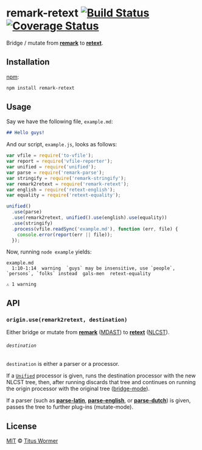 # remark-retext [![Build Status][travis-badge]][travis] [![Coverage Status][codecov-badge]][codecov]

Bridge / mutate from [**remark**][remark] to [**retext**][retext].

## Installation

[npm][]:

```bash
npm install remark-retext
```

## Usage

Say we have the following file, `example.md`:

```markdown
## Hello guys!
```

And our script, `example.js`, looks as follows:

```javascript
var vfile = require('to-vfile');
var report = require('vfile-reporter');
var unified = require('unified');
var parse = require('remark-parse');
var stringify = require('remark-stringify');
var remark2retext = require('remark-retext');
var english = require('retext-english');
var equality = require('retext-equality');

unified()
  .use(parse)
  .use(remark2retext, unified().use(english).use(equality))
  .use(stringify)
  .process(vfile.readSync('example.md'), function (err, file) {
    console.error(report(err || file));
  });
```

Now, running `node example` yields:

```text
example.md
  1:10-1:14  warning  `guys` may be insensitive, use `people`, `persons`, `folks` instead  gals-men  retext-equality

⚠ 1 warning
```

## API

### `origin.use(remark2retext, destination)`

Either bridge or mutate from [**remark**][remark] ([MDAST][]) to
[**retext**][retext] ([NLCST][]).

###### `destination`

`destination` is either a parser or a processor.

If a [`Unified`][processor] processor is given, runs the destination
processor with the new NLCST tree, then, after running discards that
tree and continues on running the origin processor with the original
tree ([bridge-mode][bridge]).

If a parser (such as [**parse-latin**][latin], [**parse-english**][english],
or [**parse-dutch**][dutch]) is given, passes the tree to further
plug-ins (mutate-mode).

## License

[MIT][license] © [Titus Wormer][author]

<!-- Definitions -->

[travis-badge]: https://img.shields.io/travis/wooorm/remark-retext.svg

[travis]: https://travis-ci.org/wooorm/remark-retext

[codecov-badge]: https://img.shields.io/codecov/c/github/wooorm/remark-retext.svg

[codecov]: https://codecov.io/github/wooorm/remark-retext

[npm]: https://docs.npmjs.com/cli/install

[license]: LICENSE

[author]: http://wooorm.com

[mdast]: https://github.com/wooorm/mdast

[remark]: https://github.com/wooorm/remark

[retext]: https://github.com/wooorm/retext

[processor]: https://github.com/wooorm/unified#processor

[bridge]: https://github.com/wooorm/unified#bridge

[nlcst]: https://github.com/wooorm/nlcst

[latin]: https://github.com/wooorm/parse-latin

[english]: https://github.com/wooorm/parse-english

[dutch]: https://github.com/wooorm/parse-dutch
